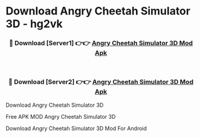 # Download Angry Cheetah Simulator 3D - hg2vk



<div align="center">
<h3>🔴 Download [Server1] 👉👉 <a href="https://momento.my/?title=Angry_Cheetah_Simulator_3D">Angry Cheetah Simulator 3D Mod Apk</a></h3><br>

<h3>🔴 Download [Server2] 👉👉 <a href="https://momento.my/?title=Angry_Cheetah_Simulator_3D">Angry Cheetah Simulator 3D Mod Apk</a></h3>
</div>



Download Angry Cheetah Simulator 3D 

Free APK MOD Angry Cheetah Simulator 3D 

Download Angry Cheetah Simulator 3D Mod For Android
